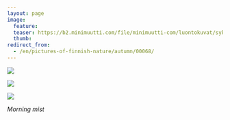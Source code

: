 ```yaml
---
layout: page
image:
  feature:
  teaser: https://b2.minimuutti.com/file/minimuutti-com/luontokuvat/syksy/DSC52171-245px.jpg
  thumb:
redirect_from:
  - /en/pictures-of-finnish-nature/autumn/00068/
---
```


![](https://b2.minimuutti.com/file/minimuutti-com/luontokuvat/syksy/DSC52164-800px.jpg)

![](https://b2.minimuutti.com/file/minimuutti-com/luontokuvat/syksy/DSC52171-800px.jpg)

![](https://b2.minimuutti.com/file/minimuutti-com/luontokuvat/syksy/DSC52174-800px.jpg)

*Morning mist*
